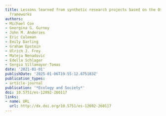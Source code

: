 ```yaml
---
title: Lessons learned from synthetic research projects based on the Ostrom Workshop
  frameworks
authors:
- Michael Cox
- Georgina G. Gurney
- John M. Anderies
- Eric Coleman
- Emily Darling
- Graham Epstein
- Ulrich J. Frey
- Mateja Nenadovic
- Edella Schlager
- Sergio Villamayor-Tomas
date: '2021-01-01'
publishDate: '2025-01-06T19:55:12.875183Z'
publication_types:
- article-journal
publication: '*Ecology and Society*'
doi: 10.5751/es-12092-260117
links:
- name: URL
  url: http://dx.doi.org/10.5751/es-12092-260117
---
```

